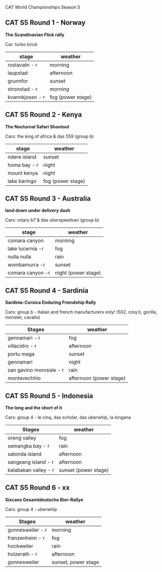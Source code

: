 CAT World Championships Season 5

## CAT S5 Round 1 - Norway

**The Scandinavian Flick rally**

Car: turbo brick

| stage | weather |
| ----- | ------  |
| rostavatn - r | morning |
| laupstad | afternoon |
| grunnfor | sunset |
| stronstad - r | morning |
| kvannkjosen - r | fog (power stage) |


## CAT S5 Round 2 - Kenya

**The Nocturnal Safari Shootout**

Cars:  the king of africa & das 559 (group b)

| stage | weather |
| ----- | ------  |
| ndere island |  sunset | 
| homa bay - r |  night | 
| mount kenya |  night | 
| lake baringo | fog (power stage) | 

## CAT S5 Round 3 - Australia

**land down under delivery dash**

Cars: rotary b7 & das uberspeedvan (group b)

| stage | weather |
| ----- | ------  |
| comara canyon | morning | 
| lake lucernia -r | fog | 
| nulla nulla | rain |  
| wombamurra -r | sunset | 
| comara canyon -r |  night (power stage) | 

## CAT S5 Round 4 - Sardinia

**Sardinia-Corsica Enduring Friendship Rally**

Cars: group b - italian and french manufacturers only! (502, cinq b, gorilla, monster, cavallo)

| Stages  |  weather  | 
| --- | ---- |
| gennamari - r | fog | 
| villacidro - r | afternoon | 
| portu maga | sunset | 
| gennamari | night | 
| san gavino monreale - r | rain | 
| montevechhio | afternoon (power stage) | 

## CAT S5 Round 5 - Indonesia

**The long and the short of it**

Cars: group 4 - le cinq, das scholar, das uberwhip, la longana

| Stages  |  weather  | 
| --- | ---- |
| oreng valley | fog | 
| semangka bay - r | rain | 
| satonda island | afternoon | 
| sangeang island - r | afternoon | 
| kalabakan valley - r |  sunset (power stage) | 

## CAT S5 Round 6 - xx

**Sixcans Gesamtdeutsche Bier-Rallye**

Cars: group 4 - uberwhip

| Stages  |  weather  | 
| --- | ---- |
| gonnesweiler - r | morning | 
| franzenheim - r | fog | 
| hockweiler | rain | 
| holzerath - r | afternoon | 
| gonnesweiler | sunset, power stage | 

